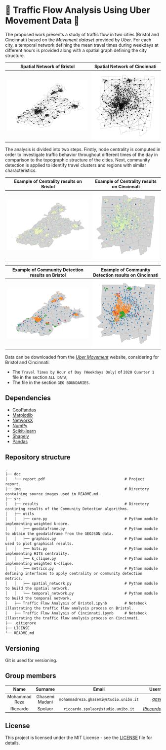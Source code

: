 # :car: Traffic Flow Analysis Using Uber Movement Data 🔎
The proposed work presents a study of traffic flow in two cities (Bristol and Cincinnati) based on the *Movement dataset* provided by *Uber*. For each city, a temporal network defining the mean travel times during weekdays at different hours is provided along with a spatial graph defining the city structure.

<div align="center">

  | Spatial Network of Bristol              | Spatial Network of Cincinnati          |
  |:---------------------------------------:|:--------------------------------------:|
  | ![](img/bristol-spatial.png)            | ![](img/cincinnati-spatial.png)        |

</div>

The analysis is divided into two steps. Firstly, node centrality is computed in order to investigate traffic behavior throughout different times of the day in comparison to the topographic structure of the cities. Next, community detection is applied to identify travel clusters and regions with similar characteristics.

<div align="center">

  | Example of Centrality results on Bristol | Example of Centrality results on Cincinnati |
  |:----------------------------------------:|:-------------------------------------------:|
  | ![](img/bristol-centrality-example.png)  | ![](img/cincinnati-centrality-example.png)  |
  
  | Example of Community Detection results on Bristol   | Example of Community Detection results on Cincinnati   |
  |:---------------------------------------------------:|:------------------------------------------------------:|
  | ![](img/bristol-community-detection-example.png)    | ![](img/cincinnati-community-detection-example.png)    |

</div>

Data can be downloaded from the [*Uber Movement*](https://movement.uber.com/) website, considering for Bristol and Cincinnati:
- The `Travel Times by Hour of Day (Weekdays Only)` of `2020 Quarter 1` file in the section `ALL DATA`;
- The file in the section `GEO BOUNDARIES`.

## Dependencies
- [GeoPandas](https://geopandas.org/en/stable/index.html)
- [Matplotlib](https://pypi.org/project/matplotlib/)
- [NetworkX](https://networkx.org/documentation/stable/reference/index.html)
- [NumPy](https://pypi.org/project/numpy/)
- [Scikit-learn](https://scikit-learn.org/stable/index.html)
- [Shapely](https://shapely.readthedocs.io/en/stable/manual.html)
- [Pandas](https://pypi.org/project/pandas/)

## Repository structure

    .
    ├── doc
    │   └── report.pdf                                    # Project report.
    ├── img                                               # Directory containing source images used in README.md.
    ├── src
    │   ├── results                                       # Directory contining results of the Community Detection algorithms.
    │   ├── utils
    │   │   ├── core.py                                   # Python module implementing weighted k-core.
    │   │   ├── geodataframe.py                           # Python module to obtain the geodataframe from the GEOJSON data.
    │   │   ├── graphics.py                               # Python module used to plot graphical results.
    │   │   ├── hits.py                                   # Python module implementing HITS centrality.
    │   │   ├── k_clique.py                               # Python module implementing weighted k-clique.
    │   │   ├── metrics.py                                # Python module defining interfaces to apply centrality or community detection metrics.
    │   │   ├── spatial_network.py                        # Python module to build the spatial network.
    │   │   └── temporal_network.py                       # Python module to build the temporal network.
    │   ├── Traffic Flow Analysis of Bristol.ipynb        # Notebook illustrating the traffic flow analysis process on Bristol.
    │   ├── Traffic Flow Analysis of Cincinnati.ipynb     # Notebook illustrating the traffic flow analysis process on Cincinnati.
    ├── .gitignore
    ├── LICENSE
    └── README.md

## Versioning

Git is used for versioning.

## Group members

|      Name       |     Surname     |                 Email                  |                        Username                         |
| :-------------: | :-------------: | :------------------------------------: | :-----------------------------------------------------: |
| Mohammad Reza   | Ghasemi Madani  | `mohammadreza.ghasemi@studio.unibo.it` | [_qasemii_](https://github.com/qasemii)                 |
| Riccardo        | Spolaor         | `riccardo.spolaor@studio.unibo.it`     | [_RiccardoSpolaor_](https://github.com/RiccardoSpolaor) |

## License

This project is licensed under the MIT License - see the [LICENSE](LICENSE) file for details.
